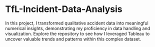 # TfL-Incident-Data-Analysis
 In this project, I transformed qualitative accident data into meaningful numerical insights, demonstrating my proficiency in data handling and visualization. Explore the repository to see how I leveraged Tableau to uncover valuable trends and patterns within this complex dataset.
